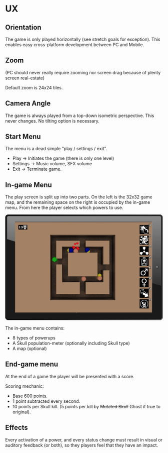 # UX

## Orientation

The game is only played horizontally (see stretch goals for exception). This enables easy cross-platform development between PC and Mobile.

## Zoom

(PC should never really require zooming nor screen drag because of plenty screen real-estate)

Default zoom is 24x24 tiles.

## Camera Angle
The game is always played from a top-down isometric perspective. This never changes. No tilting option is necessary.

## Start Menu
The menu is a dead simple “play / settings / exit”.

- Play → Initiates the game (there is only one level)
- Settings → Music volume, SFX volume
- Exit → Terminate game.

## In-game Menu
The play screen is split up into two parts. On the left is the 32x32 game map, and the remaining space on the right is occupied by the in-game menu. From here the player selects which powers to use.

![](ui-mockup1.png)

The in-game menu contains:
- 8 types of powerups
- A Skull population-meter (optionally including Skull type)
- A map (optional)

## End-game menu

At the end of a game the player will be presented with a score.

Scoring mechanic:
- Base 600 points.
- 1 point subtracted every second.
- 10 points per Skull kill. (5 points per kill by ~~Mutated Skull~~ Ghost if true to original).

## Effects

Every activation of a power, and every status change must result in visual or auditory feedback (or both), so they players feel that they have an impact. 